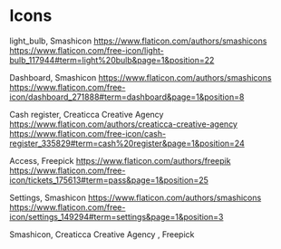 #  Icons

light_bulb, Smashicon https://www.flaticon.com/authors/smashicons
https://www.flaticon.com/free-icon/light-bulb_117944#term=light%20bulb&page=1&position=22

Dashboard, Smashicon https://www.flaticon.com/authors/smashicons
https://www.flaticon.com/free-icon/dashboard_271888#term=dashboard&page=1&position=8

Cash register,  Creaticca Creative Agency https://www.flaticon.com/authors/creaticca-creative-agency
https://www.flaticon.com/free-icon/cash-register_335829#term=cash%20register&page=1&position=24

Access, Freepick https://www.flaticon.com/authors/freepik
https://www.flaticon.com/free-icon/tickets_175613#term=pass&page=1&position=25

Settings, Smashicon https://www.flaticon.com/authors/smashicons
https://www.flaticon.com/free-icon/settings_149294#term=settings&page=1&position=3



Smashicon,  Creaticca Creative Agency , Freepick
